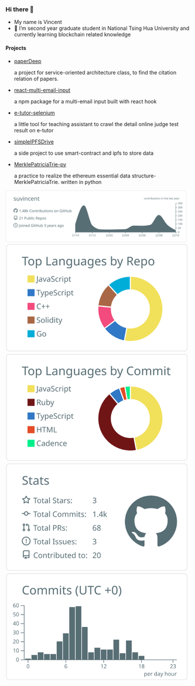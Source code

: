 ### Hi there 👋
- My name is Vincent
- 🌱 I’m second year graduate student in National Tsing Hua University and currently learning blockchain related knowledge
<!--
**suvincent/suvincent** is a ✨ _special_ ✨ repository because its `README.md` (this file) appears on your GitHub profile.

Here are some ideas to get you started:

- 🔭 I’m currently working on ...
- 🌱 I’m currently learning ...
- 👯 I’m looking to collaborate on ...
- 🤔 I’m looking for help with ...
- 💬 Ask me about ...
- 📫 How to reach me: ...
- 😄 Pronouns: ...
- ⚡ Fun fact: ...
-->
#### Projects
* [paperDeep](https://github.com/SOA-SCK/app-PaperDeep)

    a project for service-oriented architecture class, to find the citation relation of papers.
* [react-multi-email-input](https://www.npmjs.com/package/react-multi-email-input)
    
    a npm package for a multi-email input built with react hook
* [e-tutor-selenium](https://github.com/suvincent/e-tutor-selenium)

    a little tool for teaching assistant to crawl the detail online judge test result on e-tutor
* [simpleIPFSDrive](https://github.com/suvincent/simpleIPFSDrive)

    a side project to use smart-contract and ipfs to store data
* [MerklePatriciaTrie-py](https://github.com/suvincent/MerklePatriciaTrie-py)
    
    a practice to realize the ethereum essential data structure-MerklePatriciaTrie. written in python

[![](https://raw.githubusercontent.com/suvincent/suvincent-profile-card/master/profile-summary-card-output/default/0-profile-details.svg)](https://github.com/vn7n24fzkq/github-profile-summary-cards)
[![](https://raw.githubusercontent.com/suvincent/suvincent-profile-card/master/profile-summary-card-output/default/1-repos-per-language.svg)](https://github.com/vn7n24fzkq/github-profile-summary-cards) [![](https://raw.githubusercontent.com/suvincent/suvincent-profile-card/master/profile-summary-card-output/default/2-most-commit-language.svg)](https://github.com/vn7n24fzkq/github-profile-summary-cards)
[![](https://raw.githubusercontent.com/suvincent/suvincent-profile-card/master/profile-summary-card-output/default/3-stats.svg)](https://github.com/vn7n24fzkq/github-profile-summary-cards) [![](https://raw.githubusercontent.com/suvincent/suvincent-profile-card/master/profile-summary-card-output/default/4-productive-time.svg)](https://github.com/vn7n24fzkq/github-profile-summary-cards)

